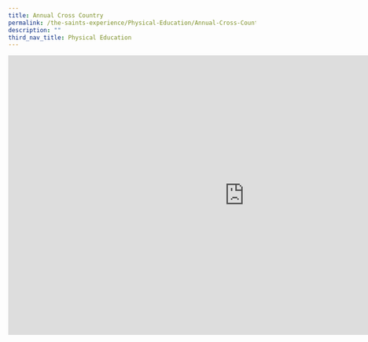 ```yaml
---
title: Annual Cross Country
permalink: /the-saints-experience/Physical-Education/Annual-Cross-Country/
description: ""
third_nav_title: Physical Education
---
```

<iframe allowfullscreen="true" height="569" width="960" frameborder="0" src="https://docs.google.com/presentation/d/e/2PACX-1vQqbC0Sqd1xQ6f0oZIgMoGArRq9A0FAAah6gfQaGfADHeGYHVitev9SeAA-_jdSVDjJcdaCwXZYh8xo/embed?start=false&amp;loop=false&amp;delayms=3000"></iframe>

